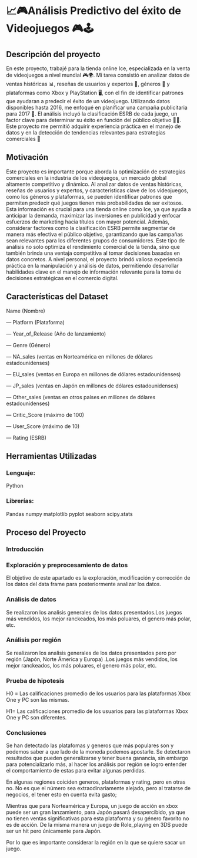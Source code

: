 #  📈🎮Análisis Predictivo del éxito de Videojuegos 🎮🕹️
## Descripción del proyecto
En este proyecto, trabajé para la tienda online Ice, especializada en la venta de videojuegos a nivel mundial 🎮🌍. Mi tarea consistió en analizar datos de ventas históricas 📊, reseñas de usuarios y expertos 📝, géneros 🎯 y plataformas como Xbox y PlayStation 🖥️, con el fin de identificar patrones que ayudaran a predecir el éxito de un videojuego. Utilizando datos disponibles hasta 2016, me enfoqué en planificar una campaña publicitaria para 2017 📅. El análisis incluyó la clasificación ESRB de cada juego, un factor clave para determinar su éxito en función del público objetivo 🎯👾. Este proyecto me permitió adquirir experiencia práctica en el manejo de datos y en la detección de tendencias relevantes para estrategias comerciales 🚀

## Motivación 
Este proyecto es importante porque aborda la optimización de estrategias comerciales en la industria de los videojuegos, un mercado global altamente competitivo y dinámico. Al analizar datos de ventas históricas, reseñas de usuarios y expertos, y características clave de los videojuegos, como los géneros y plataformas, se pueden identificar patrones que permiten predecir qué juegos tienen más probabilidades de ser exitosos. Esta información es crucial para una tienda online como Ice, ya que ayuda a anticipar la demanda, maximizar las inversiones en publicidad y enfocar esfuerzos de marketing hacia títulos con mayor potencial. Además, considerar factores como la clasificación ESRB permite segmentar de manera más efectiva el público objetivo, garantizando que las campañas sean relevantes para los diferentes grupos de consumidores. Este tipo de análisis no solo optimiza el rendimiento comercial de la tienda, sino que también brinda una ventaja competitiva al tomar decisiones basadas en datos concretos. A nivel personal, el proyecto brindó valiosa experiencia práctica en la manipulación y análisis de datos, permitiendo desarrollar habilidades clave en el manejo de información relevante para la toma de decisiones estratégicas en el comercio digital.

## Características del Dataset

Name (Nombre)

— Platform (Plataforma)

— Year_of_Release (Año de lanzamiento)

— Genre (Género) 

— NA_sales (ventas en Norteamérica en millones de dólares estadounidenses) 

— EU_sales (ventas en Europa en millones de dólares estadounidenses) 

— JP_sales (ventas en Japón en millones de dólares estadounidenses) 

— Other_sales (ventas en otros países en millones de dólares estadounidenses) 

— Critic_Score (máximo de 100) 

— User_Score (máximo de 10) 

— Rating (ESRB)

## Herramientas Utilizadas
### Lenguaje: 
Python 
### Librerías:
Pandas 
numpy 
matplotlib
pyplot 
seaborn 
scipy.stats 

## Proceso del Proyecto

### Introducción
### Exploración y preprocesamiento de datos

El objetivo de este apartado es la exploración, modificación y corrección de los datos del data frame para posteriormente analizar los datos.

### Análisis de datos

Se realizaron los analisis generales de los datos presentados.Los juegos más vendidos, los mejor ranckeados, los más poluares, el genero más polar, etc.

### Análisis por región

Se realizaron los analisis generales de los datos presentados pero por región (Japón, Norte Ámerica y Europa) .Los juegos más vendidos, los mejor ranckeados, los más poluares, el genero más polar, etc.

### Prueba de hipotesis

H0 = Las calificaciones promedio de los usuarios para las plataformas Xbox One y PC son las mismas.

H1= Las calificaciones promedio de los usuarios para las plataformas Xbox One y PC son diferentes.

### Conclusiones

Se han detectado las platafomas y generos que más populares son y podemos saber a que lado de la moneda podemos apostarle. Se detectaron resultados que pueden generalizarse y tener buena ganancia, sin embargo para potencializarlo más, al hacer los análisis por región se logro entender el comportamiento de estas para evitar algunas perdidas.

En algunas regiones coiciden generos, plataformas y rating, pero en otras no. No es que el número sea extraodinariamente alejado, pero al tratarse de negocios, el tener esto en cuenta evita gasto;

Mientras que para Norteamérica y Europa, un juego de acción en xbox puede ser un gran lanzamiento, para Japón pasará desapercibido, ya que no tienen ventas significativas para esta plataforma y su género favorito no es de acción. De la misma manera un juego de Role_playing en 3DS puede ser un hit pero únicamente para Japón.

Por lo que es importante considerar la región en la que se quiere sacar un juego.
